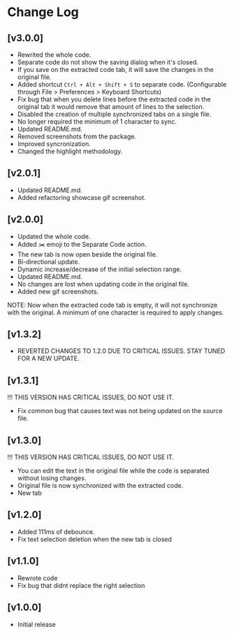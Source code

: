 # Change Log

## [v3.0.0]

- Rewrited the whole code.
- Separate code do not show the saving dialog when it's closed.
- If you save on the extracted code tab, it will save the changes in the original file.
- Added shortcut ``Ctrl + Alt + Shift + S`` to separate code. (Configurable through File > Preferences > Keyboard Shortcuts)
- Fix bug that when you delete lines before the extracted code in the original tab it would remove that amount of lines to the selection.
- Disabled the creation of multiple synchronized tabs on a single file.
- No longer required the minimum of 1 character to sync.
- Updated README.md.
- Removed screenshots from the package.
- Improved syncronization.
- Changed the highlight methodology.

## [v2.0.1]

- Updated README.md.
- Added refactoring showcase gif screenshot.

## [v2.0.0]

- Updated the whole code.
- Added ✂️ emoji to the Separate Code action.
- The new tab is now open beside the original file.
- Bi-directional update.
- Dynamic increase/decrease of the initial selection range.
- Updated README.md.
- No changes are lost when updating code in the original file.
- Added new gif screenshots.

NOTE: Now when the extracted code tab is empty, it will not synchronize with the original. A minimum of one character is required to apply changes.

## [v1.3.2]

- REVERTED CHANGES TO 1.2.0 DUE TO CRITICAL ISSUES. STAY TUNED FOR A NEW UPDATE.

## [v1.3.1]

!!! THIS VERSION HAS CRITICAL ISSUES, DO NOT USE IT.

- Fix common bug that causes text was not being updated on the source file.

## [v1.3.0]

!!! THIS VERSION HAS CRITICAL ISSUES, DO NOT USE IT.

- You can edit the text in the original file while the code is separated without losing changes.
- Original file is now synchronized with the extracted code.
- New tab

## [v1.2.0]

- Added 111ms of debounce.
- Fix text selection deletion when the new tab is closed

## [v1.1.0]

- Rewrote code
- Fix bug that didnt replace the right selection

## [v1.0.0]

- Initial release

